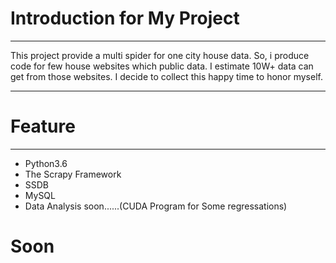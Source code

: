 # Introduction for My Project

----

This project provide a multi spider for one city house data. So, i produce code for few house websites which public data. I estimate 10W+ data can get from those websites. I decide to collect this happy time to honor myself.



---

# Feature

----

- Python3.6
- The Scrapy Framework
- SSDB
- MySQL
- Data Analysis soon......(CUDA Program for Some regressations)

# Soon
